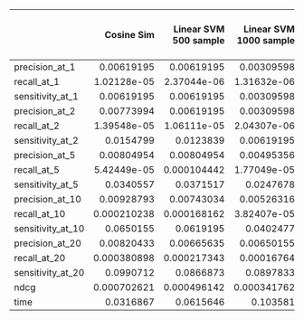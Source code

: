 |                   |   Cosine Sim |   Linear SVM 500 sample |   Linear SVM 1000 sample |   Linear SVM 2000 sample |   Linear SVM 5000 sample |   Cosine Distance SVM 500 sample |   Cosine Distance SVM 1000 sample |   Cosine Distance SVM 2000 sample |   Cosine Distance SVM 5000 sample |
|:------------------|-------------:|------------------------:|-------------------------:|-------------------------:|-------------------------:|---------------------------------:|----------------------------------:|----------------------------------:|----------------------------------:|
| precision_at_1    |  0.00619195  |             0.00619195  |              0.00309598  |              0.00928793  |              0.00928793  |                      0.00619195  |                       0.00309598  |                       0.00619195  |                       0.00619195  |
| recall_at_1       |  1.02128e-05 |             2.37044e-06 |              1.31632e-06 |              9.51458e-06 |              3.10369e-05 |                      1.2747e-05  |                       1.68994e-06 |                       1.2747e-05  |                       1.2747e-05  |
| sensitivity_at_1  |  0.00619195  |             0.00619195  |              0.00309598  |              0.00928793  |              0.00928793  |                      0.00619195  |                       0.00309598  |                       0.00619195  |                       0.00619195  |
| precision_at_2    |  0.00773994  |             0.00619195  |              0.00309598  |              0.0108359   |              0.00773994  |                      0.00928793  |                       0.00773994  |                       0.00773994  |                       0.00928793  |
| recall_at_2       |  1.39548e-05 |             1.06111e-05 |              2.04307e-06 |              1.33888e-05 |              3.87781e-05 |                      1.56297e-05 |                       2.16199e-05 |                       1.50858e-05 |                       1.79551e-05 |
| sensitivity_at_2  |  0.0154799   |             0.0123839   |              0.00619195  |              0.0216718   |              0.0154799   |                      0.0185759   |                       0.0154799   |                       0.0154799   |                       0.0185759   |
| precision_at_5    |  0.00804954  |             0.00804954  |              0.00495356  |              0.00928793  |              0.00990712  |                      0.00619195  |                       0.00743034  |                       0.00743034  |                       0.00866873  |
| recall_at_5       |  5.42449e-05 |             0.000104442 |              1.77049e-05 |              4.00851e-05 |              6.49257e-05 |                      2.05341e-05 |                       2.94526e-05 |                       5.05465e-05 |                       8.19424e-05 |
| sensitivity_at_5  |  0.0340557   |             0.0371517   |              0.0247678   |              0.0371517   |              0.0433437   |                      0.0278638   |                       0.0309598   |                       0.0340557   |                       0.0402477   |
| precision_at_10   |  0.00928793  |             0.00743034  |              0.00526316  |              0.00835913  |              0.00990712  |                      0.00588235  |                       0.00588235  |                       0.00650155  |                       0.00712074  |
| recall_at_10      |  0.000210238 |             0.000168162 |              3.82407e-05 |              0.000114155 |              0.00015226  |                      7.61627e-05 |                       6.8819e-05  |                       0.000136935 |                       0.000145775 |
| sensitivity_at_10 |  0.0650155   |             0.0619195   |              0.0402477   |              0.0681115   |              0.0804954   |                      0.0402477   |                       0.0433437   |                       0.0495356   |                       0.0557276   |
| precision_at_20   |  0.00820433  |             0.00665635  |              0.00650155  |              0.00835913  |              0.00758514  |                      0.00557276  |                       0.00665635  |                       0.00634675  |                       0.00650155  |
| recall_at_20      |  0.000380898 |             0.000217343 |              0.00016764  |              0.000231026 |              0.000207771 |                      0.000179226 |                       0.000230847 |                       0.000204041 |                       0.000220307 |
| sensitivity_at_20 |  0.0990712   |             0.0866873   |              0.0897833   |              0.105263    |              0.105263    |                      0.0712074   |                       0.0773994   |                       0.0866873   |                       0.0959752   |
| ndcg              |  0.000702621 |             0.000496142 |              0.000341762 |              0.000533143 |              0.000578755 |                      0.000374557 |                       0.0004524   |                       0.000453903 |                       0.000522766 |
| time              |  0.0316867   |             0.0615646   |              0.103581    |              0.150117    |              0.227425    |                      0.0770732   |                       0.115805    |                       0.169225    |                       0.248824    |